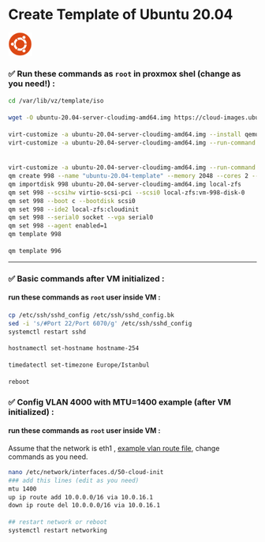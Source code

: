 # Create Template of Ubuntu 20.04
<img src="https://raw.githubusercontent.com/ariadata/proxmox-templates-helpers/main/static/icons/ubuntu.png" alt="Ubuntu on Proxmox" height="48" />

### ✅ Run these commands as `root` in proxmox shel (change as you need!) :
```sh
cd /var/lib/vz/template/iso

wget -O ubuntu-20.04-server-cloudimg-amd64.img https://cloud-images.ubuntu.com/focal/current/focal-server-cloudimg-amd64.img

virt-customize -a ubuntu-20.04-server-cloudimg-amd64.img --install qemu-guest-agent,nano,sudo,rsync
virt-customize -a ubuntu-20.04-server-cloudimg-amd64.img --run-command "sed -i 's/.*PasswordAuthentication.*/PasswordAuthentication yes/g' /etc/ssh/sshd_config"


virt-customize -a ubuntu-20.04-server-cloudimg-amd64.img --run-command "echo 'PermitRootLogin yes' >> /etc/ssh/sshd_config"
qm create 998 --name "ubuntu-20.04-template" --memory 2048 --cores 2 --net0 virtio,bridge=vmbr1
qm importdisk 998 ubuntu-20.04-server-cloudimg-amd64.img local-zfs
qm set 998 --scsihw virtio-scsi-pci --scsi0 local-zfs:vm-998-disk-0
qm set 998 --boot c --bootdisk scsi0
qm set 998 --ide2 local-zfs:cloudinit
qm set 998 --serial0 socket --vga serial0
qm set 998 --agent enabled=1
qm template 998

qm template 996

```
---

### ✅ Basic commands after VM initialized :
#### run these commands as `root` user inside VM :
```sh
cp /etc/ssh/sshd_config /etc/ssh/sshd_config.bk
sed -i 's/#Port 22/Port 6070/g' /etc/ssh/sshd_config
systemctl restart sshd

hostnamectl set-hostname hostname-254

timedatectl set-timezone Europe/Istanbul

reboot

```

### ✅ Config VLAN 4000 with MTU=1400 example (after VM initialized) :
#### run these commands as `root` user inside VM :

Assume that the network is eth1 , [example vlan route file](https://github.com/ariadata/proxmox-templates-helpers/blob/main/static/), change commands as you need.

```sh
nano /etc/network/interfaces.d/50-cloud-init
### add this lines (edit as you need)
mtu 1400
up ip route add 10.0.0.0/16 via 10.0.16.1
down ip route del 10.0.0.0/16 via 10.0.16.1

## restart network or reboot
systemctl restart networking

```
